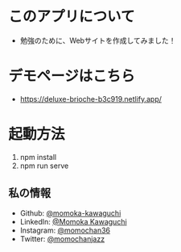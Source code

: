 # このアプリについて
- 勉強のために、Webサイトを作成してみました！

# デモページはこちら
- https://deluxe-brioche-b3c919.netlify.app/

# 起動方法
1. npm install
2. npm run serve

## 私の情報
* Github: [@momoka-kawaguchi](https://github.com/momoka-kawaguchi)
* LinkedIn: [@Momoka Kawaguchi](https://www.linkedin.com/in/momoka-kawaguchi/)
* Instagram: [@momochan36](https://www.instagram.com/momochan36/)
* Twitter: [@momochanjazz](https://twitter.com/momochanjazz)